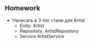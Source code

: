 ## Homework

- Написать в 3-tier стиле для Artist
    - Enity: Artist
    - Repositoty: ArtistRepository
    - Service ArtistService 
